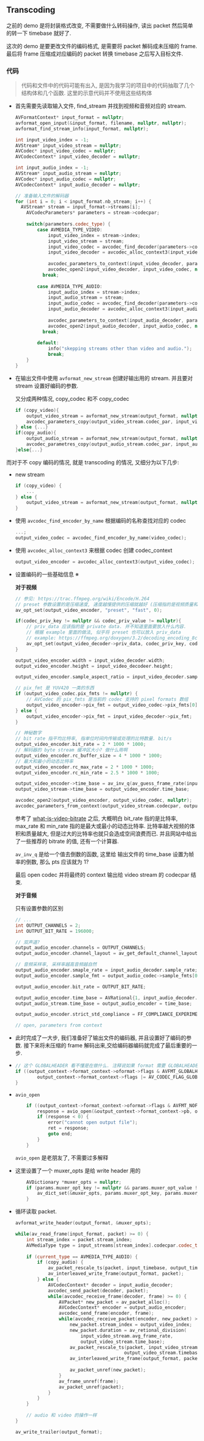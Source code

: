 ## Transcoding

之前的 demo 是将封装格式改变, 不需要做什么转码操作, 读出 packet 然后简单的转一下 timebase 就好了. 

这次的 demo 是要更改文件的编码格式, 是需要将 packet 解码成未压缩的 frame. 最后将 frame 压缩成对应编码的 packet 转换 timebase 之后写入目标文件.



### 代码

> 代码和文件中的代码可能有出入, 是因为我学习的项目中的代码抽取了几个结构体和几个函数. 这里的示意代码并不使用这些结构体

- 首先需要先读取输入文件,  find_stream 并找到视频和音频对应的 stream.

  ```c++
  AVFormatContext* input_format = nullptr;
  avformat_open_input(&input_format, filename, nullptr, nullptr);
  avformat_find_stream_info(input_format, nullptr);
  
  int input_video_index = -1;
  AVStream* input_video_stream = nullptr;
  AVCodec* input_video_codec = nullptr;
  AVCodecContext* input_video_decoder = nullptr;
  
  int input_audio_index = -1;
  AVStream* input_audio_stream = nullptr;
  AVCodec* input_audio_codec = nullptr;
  AVCodecContext* input_audio_decoder = nullptr;
  
  // 准备输入文件的解码器
  for (int i = 0; i < input_format.nb_stream; i++) {
  	AVStream* stream = input_format->streams[i];
      AVCodecParameters* parameters = stream->codecpar;
      
      switch(parameters.codec_type) {
          case AVMEDIA_TYPE_VIDEO:
              input_video_index = stream->index;
              input_video_stream = stream;
              input_video_codec = avcodec_find_decoder(parameters->codec_id);
              input_video_decoder = avcodec_alloc_context3(input_video_codec);
              
              avcodec_parameters_to_context(input_video_decoder, parameters);
              avcodec_open2(input_video_decoder, input_video_codec, nullptr);
  			break;
              
          case AVMEDIA_TYPE_AUDIO:
              input_audio_index = stream->index;
              input_audio_stream = stream;
              input_audio_codec = avcodec_find_decoder(parameters->codec_id);
              input_audio_decoder = avcodec_alloc_context3(input_audio_codec);
              
              avcodec_parameters_to_context(input_audio_decoder, parameters);
              avcodec_open2(input_audio_decoder, input_audio_codec, nullptr);
  			break;
              
          default:
              info("skepping streams other than video and audio.");
              break;
      }
  }
  ```

  

- 在输出文件中使用 `avformat_new_stream` 创建好输出用的 stream. 并且要对 stream 设置好编码的参数.

  又分成两种情况, copy_codec 和不 copy_codec

  ```c++
  if (copy_video){
      output_video_stream = avformat_new_stream(output_format, nullptr);
      avcodec_parameters_copy(output_video_stream.codec_par, input_video_parameters);
  } else {...}
  if(copy_audio){
      output_audio_stream = avformat_new_stream(output_format, nullptr);
      avcodec_parametres_copy(output_audio_stream.codec_par, input_audio_paramters);
  }else{...}
  ```

而对于不 copy 编码的情况, 就是 transcoding 的情况, 又细分为以下几步:

- new stream

  ```c++
  if (copy_video) {
      ...
  } else {
      output_video_stream = avformat_new_stream(output_format, nullptr);
  }
  ```

  

- 使用 `avcodec_find_encoder_by_name` 根据编码的名称查找对应的 codec

  ```c++
  ...;
  output_video_codec = avcodec_find_encoder_by_name(video_codec);
  ```

- 使用 `avcodec_alloc_context3` 来根据 codec 创建 codec_context

  ```c++
  output_video_encoder = avcodec_alloc_context3(output_video_codec);
  ```

- 设置编码的一些基础信息 ※

  **对于视频**

  ```c++
  // 参见: https://trac.ffmpeg.org/wiki/Encode/H.264
  // preset 参数设置的是压缩速度, 速度越慢提供的压缩就越好 (压缩指的是视频质量和体积的比值)
  av_opt_set(output_video_encoder, "preset", "fast", 0);
  
  if(codec_priv_key != nullptr && codec_priv_value != nullptr){
      // priv_data 应该指的是 private data. 并不知道里面要放入什么内容.
      // 根据 example 里面的做法, 似乎将 preset 也可以放入 priv_data
      // example: https://ffmpeg.org/doxygen/3.2/decoding_encoding_8c-example.html#a76
      av_opt_set(output_video_decoder->priv_data, codec_priv_key, codec_priv_data, 0);
  }
  
  output_video_encoder.width = input_video_decoder.width;
  output_video_encoder.height = input_video_decodeer.height;
  
  output_video_encoder.sample_aspect_ratio = input_video_decoder.sample_aspect_ratio; // 长宽比,不知道sample aspect ratio 中的 sample 代表什么...
  
  // pix_fmt 是 YUV420 一类的东西
  if (output_video_codec.pix_fmts != nullptr) {
      // AVCodec 的 pix_fmts 是当前的 codec 支持的 pixel formats 数组
      output_video_encoder->pix_fmt = output_video_codec->pix_fmts[0];
  } else {
      output_video_encoder->pix_fmt = input_video_decoder->pix_fmt;
  }
  
  // 神秘数字
  // bit rate 指平均比特率, 指单位时间内传输或处理的比特数量. bit/s
  output_video_encoder.bit_rate = 2 * 1000 * 1000;
  // 解码器的 byte stream 缓冲区大小? 做什么用啊
  output_video_encoder.rc_buffer_size = 4 * 1000 * 1000;
  // 最大和最小的动态比特率
  output_video_encoder.rc_max_rate = 2 * 1000 * 1000;
  output_video_encoder.rc_min_rate = 2.5 * 1000 * 1000;
  
  output_video_encoder->time_base = av_inv_q(av_guess_frame_rate(input_format, input_video_stream));
  output_video_stream->time_base = output_video_encoder.time_base;
  
  avcodec_open2(output_video_encoder, output_video_codec, nullptr);
  avcodec_parameters_from_context(output_video_stream.codecpar, output_video_encoder).
  ```

  参考了 [what-is-video-bitrate](https://filmora.wondershare.com/video-editing-tips/what-is-video-bitrate.html) 之后, 大概明白 bit_rate 指的是比特率, max_rate 和 min_rate 指的是最大或最小的动态比特率. 比特率越大视频的体积和质量越大, 但是过大的比特率也就只会造成空间浪费而已. 并且网站中给出了一些推荐的 bitrate 的值, 还有一个计算器.

  `av_inv_q` 是给一个值去倒数的函数, 这里给 输出文件的 time_base 设置为帧率的倒数, 那么 pts 应该就为 1?

  最后 open codec 并将最终的 context 输出给 video stream 的 codecpar 结束.

  **对于音频**

  只有设置参数的区别

  ```c++
  // ...
  int OUTPUT_CHANNELS = 2;
  int OUTPUT_BIT_RATE = 196000;
  
  // 双声道?
  output_audio_encoder.channels = OUTPUT_CHANNELS;
  output_audio_encoder.channel_layout = av_get_default_channel_layout(OUTPUT_CHANNELS);
  
  // 音频采样率, 采样率越高音频越自然
  output_audio_encoder.smaple_rate = input_audio_decoder.sample_rate;
  output_audio_encoder.sample_fmt = output_audio_codec->sample_fmts[0];
  
  output_audio_encoder.bit_rate = OUTPUT_BIT_RATE;
  
  output_audio_encoder.time_base = AVRational{1, input_audio_decoder.sample_rate};
  output_audio_stream.time_base = output_audio_encoder = time_base;
  
  output_audio_encoder.strict_std_compliance = FF_COMPLIANCE_EXPERIMENTAL;
  
  // open, parameters from context
  ```

- 此时完成了一大步, 我们准备好了输出文件的编码器, 并且设置好了编码的参数. 接下来将未压缩的 frame 解码出来,交给编码器编码就完成了最后重要的一步.

- ```c++
  // 这个 GLOBALHEADER 看不懂是在做什么. 注释说如果 format 需要 GLOBALHEADER 的时候会有这个 flag
  if ((output_context->format_context->oformat->flags & AVFMT_GLOBALHEADER) != 0) {
          output_context->format_context->flags |= AV_CODEC_FLAG_GLOBAL_HEADER;
  }
  ```

- `avio_open`

  ```c++
      if ((output_context->format_context->oformat->flags & AVFMT_NOFILE) == 0) {
          response = avio_open(&output_context->format_context->pb, output_context->filename, AVIO_FLAG_WRITE);
          if (response < 0) {
              error("cannot open output file");
              ret = response;
              goto end;
          }
      }
  ```

  `avio_open` 是老朋友了, 不需要过多解释

- 这里设置了一个 muxer_opts 是给 write header 用的

  ```c++
      AVDictionary *muxer_opts = nullptr;
      if (params.muxer_opt_key != nullptr && params.muxer_opt_value != nullptr) {
          av_dict_set(&muxer_opts, params.muxer_opt_key, params.muxer_opt_value, 0);
      }
  ```

- 循环读取 packet.

  ```c++
  avformat_write_header(output_format, &muxer_opts);
  
  while(av_read_frame(input_format, packet) >= 0) {
      int stream_index = packet.stream_index;
      AVMediaType type = input_streams[stream_index].codecpar.codec_type;
      
      if (current_type == AVMEDIA_TYPE_AUDIO) {
          if (copy_audio) {
              av_packet_rescale_ts(packet, input_timebase, output_timebase);
              av_interleaved_write_frame(output_format, packet);
          } else {
              AVCodecContext* decoder = input_audio_decoder;
              avcodec_send_packet(decoder, packet);
              while(avcodec_receive_frame(decoder, frame) >= 0) {
                  AVPacket* new_packet = av_packet_alloc();
                  AVCodecContext* encoder = output_audio_encoder;
                  avcodec_send_frame(encoder, frame);
                  while(avcodec_receive_packet(encoder, new_packet) >= 0) {
                      new_packet.stream_index = output_video_index;
                      new_packet.duration = av_retional_division(
                          input_video_stream.avg_frame_rate, 
                          output_video_stream.time_base);
                      av_packet_rescale_ts(packet, input_video_stream.timebase,
                                          output_video_stream.timebase);
                      av_interleaved_write_frame(output_format, packet);
                      
                      av_packet_unref(new_packet);
                  }
                  av_frame_unref(frame);
                  av_packet_unref(packet);
              }
          }
      }
      
      // audio 和 video 的操作一样
  }
  
  av_write_trailer(output_format);
  ```

  



